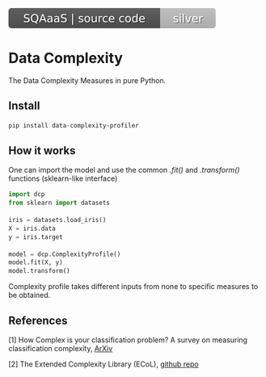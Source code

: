 [![SQAaaS badge shields.io](https://github.com/EOSC-synergy/data-complexity-profiler.assess.sqaaas/raw/master/.badge/status_shields.svg)](https://sqaaas.eosc-synergy.eu/#/full-assessment/report/https://raw.githubusercontent.com/eosc-synergy/data-complexity-profiler.assess.sqaaas/master/.report/assessment_output.json)


# Data Complexity

The Data Complexity Measures in pure Python.

## Install

```bash
pip install data-complexity-profiler
```

## How it works

One can import the model and use the common _.fit()_ and
_.transform()_ functions (sklearn-like interface)

```python
import dcp
from sklearn import datasets

iris = datasets.load_iris()
X = iris.data
y = iris.target

model = dcp.ComplexityProfile()
model.fit(X, y)
model.transform()
```

Complexity profile takes different inputs from none to
specific measures to be obtained.

## References

[1] How Complex is your classification problem? A survey on measuring
classification complexity, [ArXiv](https://arxiv.org/abs/1808.03591)

[2] The Extended Complexity Library (ECoL),
[github repo](https://github.com/lpfgarcia/ECoL)
